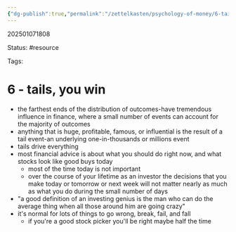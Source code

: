 ```yaml
---
{"dg-publish":true,"permalink":"/zettelkasten/psychology-of-money/6-tails-you-win/","updated":"2025-01-07T18:23:11.615-05:00"}
---
```


202501071808

Status: #resource 

Tags:

# 6 - tails, you win

- the farthest ends of the distribution of outcomes-have tremendous influence in finance, where a small number of events can account for the majority of outcomes
- anything that is huge, profitable, famous, or influential is the result of a tail event-an underlying one-in-thousands or millions event
- tails drive everything
- most financial advice is about what you should do right now, and what stocks look like good buys today
	- most of the time today is not important
	- over the course of your lifetime as an investor the decisions that you make today or tomorrow or next week will not matter nearly as much as what you do during the small number of days
- "a good definition of an investing genius is the man who can do the average thing when all those around him are going crazy"
- it's normal for lots of things to go wrong, break, fail, and fall
	- if you're a good stock picker you'll be right maybe half the time